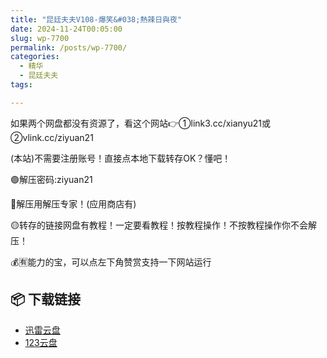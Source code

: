 ```yaml
---
title: "昆廷夫夫V108-爆笑&#038;熱辣日與夜"
date: 2024-11-24T00:05:00
slug: wp-7700
permalink: /posts/wp-7700/
categories:
  - 精华
  - 昆廷夫夫
tags:

---
```


如果两个网盘都没有资源了，看这个网站👉①link3.cc/xianyu21或②vlink.cc/ziyuan21

(本站)不需要注册账号！直接点本地下载转存OK？懂吧！

🟢解压密码:ziyuan21

🔵解压用解压专家！(应用商店有)

🟡转存的链接网盘有教程！一定要看教程！按教程操作！不按教程操作你不会解压！

💰🈶能力的宝，可以点左下角赞赏支持一下网站运行

## 📦 下载链接
- [迅雷云盘](https://blziyuan21.com/pay-download/7700?key=2b28a6b5fa&down_id=0)
- [123云盘](https://blziyuan21.com/pay-download/7700?key=2b28a6b5fa&down_id=1)

